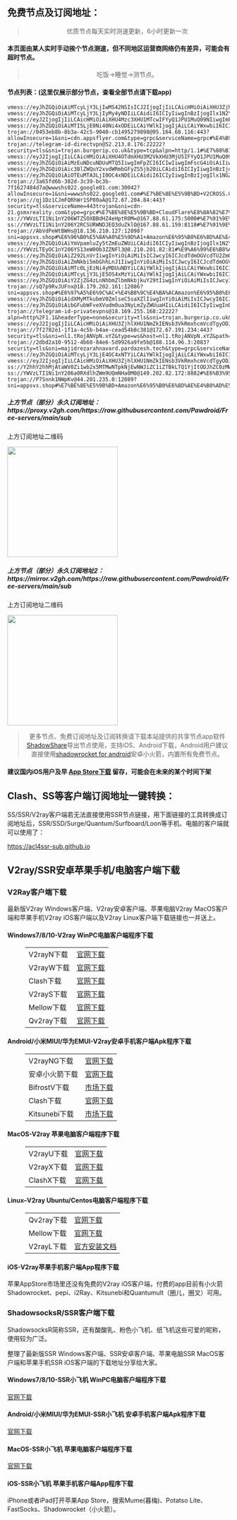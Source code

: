 
<h2>免费节点及订阅地址：</h2>
<blockquote>
<p style="text-align: center;">优质节点每天实时测速更新，6小时更新一次</p>
</blockquote>
<h4>本页面由某人实时手动挨个节点测速，但不同地区运营商网络仍有差异，可能会有超时节点。</h4>
<blockquote>
<p style="text-align: center;">吃饭->睡觉->测节点。</p>
</blockquote>
<h4>节点列表：(这里仅展示部分节点，查看全部节点请下载app)</h4>

```vmess://eyJ2IjogIjIiLCAicHMiOiAiXHU2Y2Q1XHU1NmZkIFYyQ1JPU1MuQ09NIiwgImFkZCI6ICI5NC4xNDAuMC4xMTAiLCAicG9ydCI6ICI4ODgwIiwgInR5cGUiOiAibm9uZSIsICJpZCI6ICIwZDFiZjI2YS1jZTk3LTQ3MDctYTI3MC03ZjRkMmFlMzczMzQiLCAiYWlkIjogIjAiLCAibmV0IjogIndzIiwgInBhdGgiOiAiLyIsICJob3N0IjogImZvb2QuemhhYWwuaXIiLCAidGxzIjogIiJ9
vmess://eyJhZGQiOiAiMTcyLjY3LjIwMS42NSIsICJ2IjogIjIiLCAicHMiOiAiXHU3ZjhlXHU1NmZkIENsb3VkRmxhcmVcdTgyODJcdTcwYjkiLCAicG9ydCI6IDgwLCAiaWQiOiAiODhhYTI1NDktMGE0Yi00Yzk0LWFjOGUtMGY2NWIwMGJiMGRhIiwgImFpZCI6ICIwIiwgIm5ldCI6ICJ3cyIsICJ0eXBlIjogIiIsICJob3N0IjogImRuczY4LmV6NjY2Lm9uZmxhc2hkcml2ZS5hcHAiLCAicGF0aCI6ICIvVEdAZG5zNjhcdTUxNmNcdTc2Y2FcdTgyODJcdTcwYjkiLCAidGxzIjogIiJ9
vmess://eyJhZGQiOiAiMTcyLjY3LjIyMy4yNDIiLCAidiI6ICIyIiwgInBzIjogIlx1N2Y4ZVx1NTZmZCBDbG91ZEZsYXJlXHU4MjgyXHU3MGI5IiwgInBvcnQiOiAyMDg2LCAiaWQiOiAiN2Q5M2U5OTItNDhjZi00MmQ0LTg0ZjgtNzU3NjhlODE1YTRjIiwgImFpZCI6ICIwIiwgIm5ldCI6ICJ3cyIsICJ0eXBlIjogIiIsICJob3N0IjogImFkbWluLmFyem9uaG9zdC5pciIsICJwYXRoIjogIi8iLCAidGxzIjogIiJ9
vmess://eyJ2IjogIjIiLCAicHMiOiAiXHU4Mzc3XHU1MTcwIFYyQ1JPU1MuQ09NIiwgImFkZCI6ICI5MS4xOTkuODQuMTM2IiwgInBvcnQiOiAiODA4MCIsICJhaWQiOiAwLCAic2N5IjogImF1dG8iLCAibmV0IjogIndzIiwgInR5cGUiOiAibm9uZSIsICJ0bHMiOiAidGxzIiwgImlkIjogImJkZDIyODQxLWM0ZDItNGFhOC1hY2YyLTk1YWE5MTI1ZjE1OSIsICJzbmkiOiAiaGstMy50cm9sbGZ1bm55Lm5ldCIsICJob3N0IjogIiIsICJwYXRoIjogIi8ifQ==
vmess://eyJhZGQiOiAiMTI5LjE0Ni40Ni4xODEiLCAiYWlkIjogIjAiLCAiYWxwbiI6ICIiLCAiZnAiOiAiIiwgImhvc3QiOiAiIiwgImlkIjogImE3OTdmZjdiLTgxNjEtNDBhNi1kNTc3LTFiMmMyMTNiMzg4NSIsICJuZXQiOiAidGNwIiwgInBhdGgiOiAiIiwgInBvcnQiOiAiNTI0MDgiLCAicHMiOiAiXHU3ZjhlXHU1NmZkIFx1NGU5YVx1NTIyOVx1Njg1MVx1OTBhM1x1NWRkZVx1NTFlNFx1NTFmMFx1NTdjZU9yYWNsZVx1NGU5MVx1OGJhMVx1N2I5N1x1NjU3MFx1NjM2ZVx1NGUyZFx1NWZjMyIsICJzY3kiOiAiYXV0byIsICJzbmkiOiAiIiwgInRscyI6ICIiLCAidHlwZSI6ICJub25lIiwgInYiOiAiMiJ9
trojan://0453eb8b-8b3a-42c5-9040-cb1495279898@95.164.68.116:443?allowInsecure=1&sni=cdn.appsflyer.com&type=grpc&serviceName=grpc#%E4%B9%8C%E5%85%8B%E5%85%B0+V2CROSS.COM
trojan://telegram-id-directvpn@52.213.8.176:22222?security=tls&sni=trojan.burgerip.co.uk&type=tcp&alpn=http/1.1#%E7%88%B1%E5%B0%94%E5%85%B0+%E9%83%BD%E6%9F%8F%E6%9E%97Amazon%E6%95%B0%E6%8D%AE%E4%B8%AD%E5%BF%83
vmess://eyJ2IjogIjIiLCAicHMiOiAiXHU4OTdmXHU3M2VkXHU3MjU5IFYyQ1JPU1MuQ09NIiwgImFkZCI6ICI3Ny43NS4yMzAuMTI1IiwgInBvcnQiOiAiODAiLCAiaWQiOiAiYWM2YjcxNjktNzM2Ny00NjkzLThiNDAtMmI1MDZlNTYyZGM5IiwgImFpZCI6ICIwIiwgInNjeSI6ICJhdXRvIiwgIm5ldCI6ICJ3cyIsICJ0eXBlIjogIm5vbmUiLCAiaG9zdCI6ICIiLCAicGF0aCI6ICIvdm1lc3MiLCAidGxzIjogIiIsICJzbmkiOiAiIiwgImFscG4iOiAiIiwgImZwIjogIiJ9
vmess://eyJhZGQiOiAiMzEuNDcuNDUuMTQ5IiwgImFpZCI6ICIwIiwgImFscG4iOiAiIiwgImZwIjogIiIsICJob3N0IjogInNvLm4xMS5jb20iLCAiaWQiOiAiNGU5N2EzOWYtOTkxOC00YjM3LWJiY2YtN2JjN2YyYmI1N2ZjIiwgIm5ldCI6ICJ0Y3AiLCAicGF0aCI6ICIvIiwgInBvcnQiOiAiNTQ5ODYiLCAicHMiOiAiXHU0ZjBhXHU2NzE3IFYyQ1JPU1MuQ09NIiwgInNjeSI6ICJhdXRvIiwgInNuaSI6ICIiLCAidGxzIjogIiIsICJ0eXBlIjogImh0dHAiLCAidiI6ICIyIn0=
vmess://eyJhZGQiOiAic3BlZWQuY2xvdWRmbGFyZS5jb20iLCAidiI6ICIyIiwgInBzIjogIlx1N2Y4ZVx1NTZmZCBDbG91ZEZsYXJlXHU4MjgyXHU3MGI5IiwgInBvcnQiOiA4MDgwLCAiaWQiOiAiMDNmY2M2MTgtYjkzZC02Nzk2LTZhZWQtOGEzOGM5NzVkNTgxIiwgImFpZCI6ICIwIiwgIm5ldCI6ICJ3cyIsICJ0eXBlIjogIiIsICJob3N0IjogImZyZWUuZm5ldDAwLndvcmtlcnMuZGV2IiwgInBhdGgiOiAiL25pbmEuYm9uZC9saW5rdndzIiwgInRscyI6ICIifQ==
vmess://eyJhZGQiOiAiOTEuMTA3LjI0OC4xNDEiLCAidiI6ICIyIiwgInBzIjogIlx1NGZjNFx1N2Y1N1x1NjVhZiBWMkNST1NTLkNPTSIsICJwb3J0IjogNDE5NjcsICJpZCI6ICI0MDVlZDVkNy00M2Q2LTQ1ZjUtYjhkYi01MzljMWU3MGU1ZjIiLCAiYWlkIjogIjAiLCAibmV0IjogInRjcCIsICJ0eXBlIjogIiIsICJob3N0IjogIiIsICJwYXRoIjogIiIsICJ0bHMiOiAiIn0=
trojan://3a65fd6b-302d-3c39-bc3b-7f1627484d7a@wwwshs022.google01.com:30042?allowInsecure=1&sni=wwwshs022.google01.com#%E7%BE%8E%E5%9B%BD+V2CROSS.COM
trojan://qj1Dz1CJmFQRhWr1SP80aA@172.67.204.84:443?security=tls&serviceName=443trojan&sni=cdn-21.gsmxreality.com&type=grpc#%E7%BE%8E%E5%9B%BD+CloudFlare%E8%8A%82%E7%82%B9
ss://YWVzLTI1Ni1nY206WTZSOXBBdHZ4eHptR0M=@167.88.61.175:5000#%E7%91%9E%E5%85%B8+V2CROSS.COM
ss://YWVzLTI1Ni1nY206Y2RCSURWNDJEQ3duZklO@167.88.61.159:8118#%E7%91%9E%E5%85%B8+V2CROSS.COM
trojan://AbVdPeWtBWHs@18.136.210.127:12098?sni=appsvs.shop#%E6%96%B0%E5%8A%A0%E5%9D%A1+Amazon%E6%95%B0%E6%8D%AE%E4%B8%AD%E5%BF%83
vmess://eyJhZGQiOiAiYmVpamluZy5tZmEuZWUiLCAidiI6ICIyIiwgInBzIjogIlx1N2Y4ZVx1NTZmZCBDbG91ZEZsYXJlXHU4MjgyXHU3MGI5IiwgInBvcnQiOiA4MCwgImlkIjogImQzOWEzNDdhLTAwYzktNGY5MS05MjU1LTdmNTM2YzA3YzVhOCIsICJhaWQiOiAiMCIsICJuZXQiOiAid3MiLCAidHlwZSI6ICIiLCAiaG9zdCI6ICJvcGVuLmFsaXBheS5vdmgiLCAicGF0aCI6ICIvYXJpZXM/ZWQ9MjA0OCIsICJ0bHMiOiAiIn0=
ss://YWVzLTEyOC1nY206YS13eW00b3ZZNFl3@8.210.201.82:81#%E9%A6%99%E6%B8%AF+%E9%98%BF%E9%87%8C%E4%BA%91
vmess://eyJhZGQiOiAiZ292LnVrIiwgInYiOiAiMiIsICJwcyI6ICJcdTdmOGVcdTU2ZmQgRmFzdGx5XHU1MTY4XHU3NDAzQW55Y2FzdFx1ODI4Mlx1NzBiOSIsICJwb3J0IjogNDQzLCAiaWQiOiAiNzc4NDg4MjQtOTNiNy00Yjg5LWZmZDAtZTkxYWZmZjQwNmNlIiwgImFpZCI6ICIwIiwgIm5ldCI6ICJ3cyIsICJ0eXBlIjogIiIsICJob3N0IjogInpoZXNoaXNjcC5jb20iLCAicGF0aCI6ICIvNzc4NDg4MjQiLCAidGxzIjogInRscyJ9
vmess://eyJhZGQiOiAiZmNkbi5mbGhhLnJ1IiwgInYiOiAiMiIsICJwcyI6ICJcdTdmOGVcdTU2ZmQgQ2xvdWRGbGFyZVx1ODI4Mlx1NzBiOSIsICJwb3J0IjogMjA5NSwgImlkIjogIjdhNzM3ZjQxLWI3OTItNDI2MC05NGZmLTNkODY0ZGE2N2I4MCIsICJhaWQiOiAiMCIsICJuZXQiOiAid3MiLCAidHlwZSI6ICIiLCAiaG9zdCI6ICJmY2RuLmZsaGEucnUiLCAicGF0aCI6ICIvIiwgInRscyI6ICIifQ==
vmess://eyJhZGQiOiAiMTc0LjEzNi4yMDUuNDYiLCAiYWlkIjogIjAiLCAiYWxwbiI6ICIiLCAiZnAiOiAiIiwgImhvc3QiOiAiIiwgImlkIjogIjI2NDE5MTQzLThhMDYtNDNhYi1kNThjLWJlYTdiN2RhODIwMyIsICJuZXQiOiAidGNwIiwgInBhdGgiOiAiIiwgInBvcnQiOiAiMzkwMjciLCAic2N5IjogImF1dG8iLCAic25pIjogIiIsICJ0bHMiOiAiIiwgInR5cGUiOiAibm9uZSIsICJ2IjogIjIiLCAicHMiOiAiXHU3ZjhlXHU1NmZkIHRoZXBsYW5ldCJ9
vmess://eyJhZGQiOiAiMTcyLjY3LjE5OS4xMzYiLCAiYWlkIjogIjAiLCAiYWxwbiI6ICIiLCAiZnAiOiAiIiwgImhvc3QiOiAib2lpY3R3Lnl5ZHNpaS5jb20iLCAiaWQiOiAiYjU1MWFhMjItMjJhZi0xMWVlLWI4ZDgtZjIzYzkzMmViNjhkIiwgIm5ldCI6ICJ3cyIsICJwYXRoIjogIi8iLCAicG9ydCI6ICI4MDgwIiwgInBzIjogIlx1N2Y4ZVx1NTZmZCBDbG91ZEZsYXJlXHU4MjgyXHU3MGI5IiwgInNjeSI6ICJhdXRvIiwgInNuaSI6ICIiLCAidGxzIjogIiIsICJ0eXBlIjogIiIsICJ2IjogIjIifQ==
vmess://eyJhZGQiOiAiY2ZjZG4zLnNhbmZlbmNkbjkuY29tIiwgInYiOiAiMiIsICJwcyI6ICJcdTdmOGVcdTU2ZmQgQ2xvdWRGbGFyZVx1ODI4Mlx1NzBiOSIsICJwb3J0IjogMjA1MiwgImlkIjogImU3YmQ4NDhjLWMxYzktNDBhNC1iMWQ5LWViYTA0OGEzNDBjNSIsICJhaWQiOiAiMCIsICJuZXQiOiAid3MiLCAidHlwZSI6ICIiLCAiaG9zdCI6ICJ3dHl3d2NyempwNS55b2ZuaGtmYy54eXoiLCAicGF0aCI6ICIvdmlkZW8vOVRmVkV5a3UiLCAidGxzIjogIiJ9
trojan://sQ7p9RvJUFnx@18.179.202.161:12086?sni=appsvs.shop#%E6%97%A5%E6%9C%AC+%E4%B8%9C%E4%BA%ACAmazon%E6%95%B0%E6%8D%AE%E4%B8%AD%E5%BF%83
vmess://eyJhZGQiOiAidXMyMTkubmV0ZmlseC5saXZlIiwgInYiOiAiMiIsICJwcyI6ICJcdTdmOGVcdTU2ZmQgQ2xvdWRGbGFyZVx1ODI4Mlx1NzBiOSIsICJwb3J0IjogODAsICJpZCI6ICIxZTY1ZWM2ZC05YTQyLTRjZDAtOGM1MS02MzAzMDk3MDEzNGYiLCAiYWlkIjogIjAiLCAibmV0IjogIndzIiwgInR5cGUiOiAiIiwgImhvc3QiOiAiIiwgInBhdGgiOiAiLyIsICJ0bHMiOiAiIn0=
vmess://eyJhZGQiOiAibGFubWFveXVudm0ua3NyLmZyZWUuaHIiLCAidiI6ICIyIiwgInBzIjogIlx1N2Y4ZVx1NTZmZCBDbG91ZEZsYXJlXHU4MjgyXHU3MGI5IiwgInBvcnQiOiA4MDgwLCAiaWQiOiAiM2I1MmZlMDEtYWE1MS00OWY3LWI0ZTctMzFiNjgzZmZiMmE3IiwgImFpZCI6ICIwIiwgIm5ldCI6ICJ3cyIsICJ0eXBlIjogIiIsICJob3N0IjogImxhbm1hb3l1bnZtLmtzci5mcmVlLmhyIiwgInBhdGgiOiAiLyIsICJ0bHMiOiAiIn0=
trojan://telegram-id-privatevpns@18.169.255.168:22222?alpn=http%2F1.1&headerType=none&security=tls&sni=trojan.burgerip.co.uk&type=tcp#%E7%BE%8E%E5%9B%BD+Amazon%E6%95%B0%E6%8D%AE%E4%B8%AD%E5%BF%83
vmess://eyJ2IjogIjIiLCAicHMiOiAiXHU3ZjhlXHU1NmZkIENsb3VkRmxhcmVcdTgyODJcdTcwYjkiLCAiYWRkIjogIm1pemJhbi5hcnpvbmhvc3QuaXIiLCAicG9ydCI6IDIwODYsICJpZCI6ICJlNjkwZmY5ZS0xNjc2LTRiZTMtZDEzNi1kY2FlNTg2Y2IxZTciLCAiYWlkIjogMCwgInNjeSI6ICJhdXRvIiwgIm5ldCI6ICJ3cyIsICJob3N0IjogIm1pemJhbi5hcnpvbmhvc3QuaXIiLCAicGF0aCI6ICIvIiwgInRscyI6ICIifQ==
trojan://7f2782e1-1f1a-4c5b-b4ae-cead54b8c381@172.67.191.234:443?security=tls&sni=nl1.tRojANVpN.xYZ&type=ws&host=nl1.tRojANVpN.xYZ&path=/&fp=chrome&alpn=h2,http/1.1#%E7%BE%8E%E5%9B%BD+CloudFlare%E8%8A%82%E7%82%B9
trojan://2dbd2a10-9512-4b60-84e6-5d9926a9fe5b@188.114.96.3:2083?security=tls&sni=majidrezarahnavard.pardazesh.tech&type=grpc&serviceName=OVmkPBATL0FOwZU9iYzyeZwbq&fp=chrome&alpn=h3%2Ch2&allowInsecure=1#%E5%B7%B4%E8%A5%BF%E5%9C%A3%E4%BF%9D%E7%BD%97+CloudFlare%E8%8A%82%E7%82%B9
vmess://eyJhZGQiOiAiMTcyLjY3LjE4OC4xNTYiLCAiYWlkIjogIjAiLCAiYWxwbiI6ICIiLCAiZnAiOiAiIiwgImhvc3QiOiAiY2RuLnZkcy1zZXJ2ZXIuaXIiLCAiaWQiOiAiMGQxYmYyNmEtY2U5Ny00NzA3LWEyNzAtN2Y0ZDJhZTM3MzM0IiwgIm5ldCI6ICJ3cyIsICJwYXRoIjogIi8iLCAicG9ydCI6ICI4ODgwIiwgInBzIjogIlx1N2Y4ZVx1NTZmZCBDbG91ZEZsYXJlXHU4MjgyXHU3MGI5IiwgInNjeSI6ICJhdXRvIiwgInNuaSI6ICIiLCAidGxzIjogIiIsICJ0eXBlIjogIiIsICJ2IjogIjIifQ==
vmess://eyJ2IjogIjIiLCAicHMiOiAiXHU3ZjhlXHU1NmZkIENsb3VkRmxhcmVcdTgyODJcdTcwYjkiLCAiYWRkIjogInd3dy5kYXJrcm9vbS5sb2wiLCAicG9ydCI6IDgwODAsICJpZCI6ICIyMjgyNmI0NC01YzFhLTRiNGItZGJhYS04M2EyZThiZDk1ZjAiLCAiYWlkIjogMCwgInNjeSI6ICJhdXRvIiwgIm5ldCI6ICJ3cyIsICJob3N0IjogInd3dy5kYXJrcm9vbS5sb2wiLCAicGF0aCI6ICIvIiwgInRscyI6ICIifQ==
ss://Y2hhY2hhMjAtaWV0Zi1wb2x5MTMwNTpkNjEwNWJiZC1iZTBkLTQ1YjItODJhZC0zMWZkMTA3MWMxZDI=@service.ouluyun9803.com:26667#%E7%BE%8E%E5%9B%BD%E7%A7%91%E7%BD%97%E6%8B%89%E5%A4%9A%E5%B7%9E%E5%B8%83%E9%9A%86%E8%8F%B2%E5%B0%94%E5%BE%B7%E5%B8%82+Level3
ss://YWVzLTI1Ni1nY206a0RXdlhZWm9UQmNHa0M0@149.202.82.172:8882#%E6%B3%95%E5%9B%BD+OVH%E6%9C%BA%E6%88%BFSAS%E7%A1%AC%E7%9B%98BGP%E4%B8%BB%E6%9C%BA
trojan://P7Snnk1NWpKv@44.201.235.0:12089?sni=appsvs.shop#%E7%BE%8E%E5%9B%BD+Amazon%E6%95%B0%E6%8D%AE%E4%B8%AD%E5%BF%83
```
<h5>上方节点（部分）永久订阅地址：https://proxy.v2gh.com/https://raw.githubusercontent.com/Pawdroid/Free-servers/main/sub</h5>
<p>上方订阅地址二维码</p>
<img src='https://raw.githubusercontent.com/Pawdroid/Free-servers/main/sub.png' width=250 height=250>
<h5>上方节点（部分）永久订阅地址2：https://mirror.v2gh.com/https://raw.githubusercontent.com/Pawdroid/Free-servers/main/sub</h5>
<p>上方订阅地址二维码</p>
<img src='https://raw.githubusercontent.com/Pawdroid/Free-servers/main/sub2.png' width=250 height=250>
<blockquote style='text-align: center;'>更多节点、免费订阅地址及订阅转换请下载本站提供的共享节点app软件<a href='https://shadowsharing.com'>ShadowShare</a>导出节点使用，支持iOS、Android下载，Android用户建议直接使用<a href='https://github.com/Pawdroid/shadowrocket_for_android'>shadowrocket for android</a>安卓小火箭，内置所有免费节点。</blockquote>
<h4>建议国内iOS用户及早 <a href='https://apps.apple.com/cn/app/shadowshare/id1612647259'>App Store下载</a> 留存，可能会在未来的某个时间下架</h4>

<div class="nv-content-wrap entry-content">
<h2>Clash、SS等客户端订阅地址一键转换：</h2>
<p>SS/SSR/V2ray客户端若无法直接使用SSR节点链接，用下面链接的工具转换成订阅地址后，SSR/SSD/Surge/Quantum/Surfboard/Loon等手机、电脑的客户端就可以使用了：</p>
<p><a href="https://acl4ssr-sub.github.io" target="_blank" rel="noreferrer noopener nofollow">https://acl4ssr-sub.github.io</a></p>
<h2>V2ray/SSR安卓苹果手机/电脑客户端下载</h2>
<h3>V2Ray客户端下载</h3>
<p>最新版V2ray Windows客户端、V2ray安卓客户端、苹果电脑V2ray MacOS客户端和苹果手机V2ray iOS客户端以及V2ray Linux客户端下载链接也一并送上。</p>
<h4>Windows7/8/10-<strong>V2ray WinPC电脑客户端</strong>程序下载</h4>
<figure class="wp-block-table alignwide is-style-stripes"><table><tbody><tr><td>V2rayN下载</td><td><a href="https://github.com/2dust/v2rayN/releases" target="_blank" rel="noreferrer noopener">官网下载</a></td></tr><tr><td>V2rayW下载</td><td><a href="https://github.com/Cenmrev/V2RayW/releases" target="_blank" rel="noreferrer noopener">官网下载</a></td></tr><tr><td>Clash下载</td><td><a href="https://github.com/Fndroid/clash_for_windows_pkg/releases" target="_blank" rel="noreferrer noopener">官网下载</a></td></tr><tr><td>V2rayS下载</td><td><a href="https://github.com/Shinlor/V2RayS/releases" target="_blank" rel="noreferrer noopener">官网下载</a></td></tr><tr><td>Mellow下载</td><td><a href="https://github.com/mellow-io/mellow/releases" target="_blank" rel="noreferrer noopener">官网下载</a></td></tr><tr><td>Qv2ray下载</td><td><a href="https://github.com/Qv2ray/Qv2ray" target="_blank" rel="noreferrer noopener">官网下载</a></td></tr></tbody></table></figure>
<h4><strong>Android/小米MIUI/华为EMUI-V2ray安卓手机客户端</strong>Apk程序下载</h4>
<figure class="wp-block-table alignwide is-style-stripes"><table><tbody><tr><td>V2rayNG下载</td><td><a href="https://github.com/2dust/v2rayNG/releases" target="_blank" rel="noreferrer noopener">官网下载</a></td></tr><tr><td>安卓小火箭下载</td><td><a href="https://github.com/Pawdroid/shadowrocket_for_android/releases" target="_blank" rel="noreferrer noopener">官网下载</a></td></tr><tr><td>BifrostV下载</td><td><a rel="noreferrer noopener" href="https://www.appsapk.com/downloading/latest/com.github.dawndiy.bifrostv-0.6.8.apk" target="_blank">市场下载</a></td></tr><tr><td>Clash下载</td><td><a href="https://github.com/Kr328/ClashForAndroid/releases" target="_blank" rel="noreferrer noopener">官网下载</a></td></tr><tr><td>Kitsunebi下载</td><td><a rel="noreferrer noopener" href="https://apkpure.com/kitsunebi/fun.kitsunebi.kitsunebi4android" target="_blank">市场下载</a></td></tr></tbody></table></figure>
<h4><strong>MacOS-V2ray <strong>苹果电脑</strong>客户端</strong>程序下载</h4>
<figure class="wp-block-table alignwide is-style-stripes"><table><tbody><tr><td>V2rayU下载</td><td><a href="https://github.com/yanue/V2rayU/releases" target="_blank" rel="noreferrer noopener">官网下载</a></td></tr><tr><td>V2rayX下载</td><td><a href="https://github.com/Cenmrev/V2RayX/releases" target="_blank" rel="noreferrer noopener">官网下载</a></td></tr><tr><td>ClashX下载</td><td><a href="https://github.com/yichengchen/clashX/releases" target="_blank" rel="noreferrer noopener">官网下载</a></td></tr></tbody></table></figure>
<h4><strong>Linux</strong>–<strong>V2ray Ubuntu/Centos电脑客户端</strong>程序下载</h4>
<figure class="wp-block-table alignwide is-style-stripes"><table><tbody><tr><td>Qv2ray下载</td><td><a href="https://github.com/Qv2ray/Qv2ray" target="_blank" rel="noreferrer noopener">官网下载</a></td></tr><tr><td>Mellow下载</td><td><a href="https://github.com/mellow-io/mellow/releases" target="_blank" rel="noreferrer noopener">官网下载</a></td></tr><tr><td>V2rayL下载</td><td><a rel="noreferrer noopener" href="https://github.com/jiangxufeng/v2rayL" target="_blank">官方安装文档</a></td></tr></tbody></table></figure>
<h4>iOS-<strong>V2ray苹果<strong>手机客户端</strong>App程序</strong>下载</h4>
<p>苹果AppStore市场里还没有免费的V2ray iOS客户端，付费的app目前有小火箭Shadowrocket、pepi、i2Ray、Kitsunebi和Quantumult（圈儿，圈叉）可用。</p>
<h3>ShadowsocksR/SSR客户端下载</h3>
<p>ShadowsocksR简称SSR，还有酸酸乳、粉色小飞机、纸飞机这些可爱的昵称，使用较为广泛。</p>
<p>整理了最新版SSR Windows客户端、SSR安卓客户端、苹果电脑SSR MacOS客户端和苹果手机SSR iOS客户端的下载地址分享给大家。</p>
<h4><strong>Windows7/8/10-<strong>SSR小飞机 WinPC电脑客户端</strong>程序下载</strong></h4>
<p><a rel="noreferrer noopener" href="https://github.com/shadowsocksrr/shadowsocksr-csharp/releases" target="_blank">官网下载</a></p>
<h4><strong><strong>Android/小米MIUI/华为EMUI-SSR小飞机 安卓手机客户端</strong>Apk程序下载</strong></h4>
<p><a rel="noreferrer noopener" href="https://github.com/shadowsocksrr/shadowsocksr-android/releases" target="_blank">官网下载</a></p>
<h4><strong><strong>MacOS-SSR小飞机 苹果电脑客户端</strong>程序下载</strong></h4>
<p><a href="https://github.com/qinyuhang/ShadowsocksX-NG-R/releases" target="_blank" rel="noreferrer noopener">官网下载</a></p>
<h4><strong>iOS-<strong>SSR小飞机 苹果手机客户端App程序</strong></strong>下载</h4>
<p>iPhone或者iPad打开苹果App Store，搜索Mume(暮梅)、Potatso Lite、FastSocks、Shadowrocket（小火箭）。</p>
